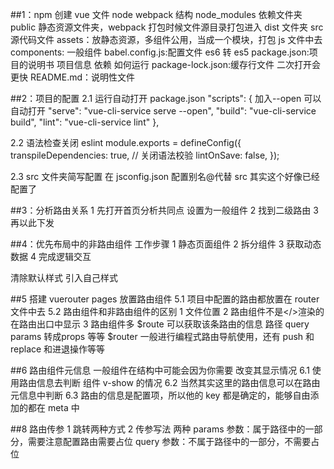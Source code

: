 ##1：npm 创建 vue 文件
node webpack
结构
node_modules 依赖文件夹
public 静态资源文件夹，webpack 打包时候文件源目录打包进入 dist 文件夹
src 源代码文件
assets：放静态资源，多组件公用，当成一个模块，打包 js 文件中去
components: 一般组件
babel.config.js:配置文件 es6 转 es5
package.json:项目的说明书 项目信息 依赖 如何运行
package-lock.json:缓存行文件 二次打开会更快
README.md：说明性文件

##2：项目的配置
2.1 运行自动打开
package.json
"scripts": {
加入--open 可以自动打开
"serve": "vue-cli-service serve --open",
"build": "vue-cli-service build",
"lint": "vue-cli-service lint"
},

2.2 语法检查关闭 eslint
module.exports = defineConfig({
transpileDependencies: true,
// 关闭语法校验
lintOnSave: false,
});

2.3 src 文件夹简写配置
在 jsconfig.json 配置别名@代替 src
其实这个好像已经配置了

##3：分析路由关系
1 先打开首页分析共同点 设置为一般组件
2 找到二级路由
3 再以此下发

##4：优先布局中的非路由组件
工作步骤
1 静态页面组件
2 拆分组件
3 获取动态数据
4 完成逻辑交互

清除默认样式
引入自己样式

##5 搭建 vuerouter
pages 放置路由组件
5.1 项目中配置的路由都放置在 router 文件中去
5.2 路由组件和非路由组件的区别
1 文件位置
2 路由组件不是</>渲染的 在路由出口中显示
3 路由组件多
$route 可以获取该条路由的信息 路径 query params 转成props 等等
$router 一般进行编程式路由导航使用，还有 push 和 replace 和进退操作等等

##6 路由组件元信息
一般组件在结构中可能会因为你需要
改变其显示情况
6.1 使用路由信息去判断 组件 v-show 的情况
6.2 当然其实这里的路由信息可以在路由元信息中判断
6.3 路由的信息是配置项，所以他的 key 都是确定的，能够自由添加的都在 meta 中

##8 路由传参
1 跳转两种方式
2 传参写法 两种
params 参数：属于路径中的一部分，需要注意配置路由需要占位
query 参数：不属于路径中的一部分，不需要占位

